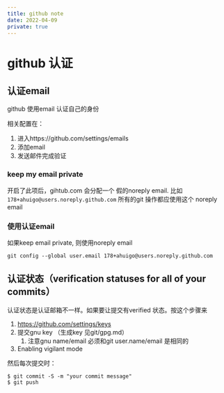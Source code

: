 ```yaml
---
title: github note
date: 2022-04-09
private: true
---
```

# github 认证

## 认证email
github 使用email 认证自己的身份

相关配置在：
1. 进入https://github.com/settings/emails
2. 添加email
3. 发送邮件完成验证

### keep my email private
开启了此项后，gihtub.com 会分配一个 假的noreply email. 比如 `178+ahuigo@users.noreply.github.com`
所有的git 操作都应使用这个 noreply email

### 使用认证email

如果keep email private, 则使用noreply email

    git config --global user.email 178+ahuigo@users.noreply.github.com

## 认证状态（verification statuses for all of your commits）
认证状态是认证邮箱不一样。如果要让提交有verified 状态。按这个步骤来

1. https://github.com/settings/keys 
2. 提交gnu key （生成key 见git/gpg.md）
    1. 注意gnu name/email 必须和git user.name/email 是相同的
2. Enabling vigilant mode

然后每次提交时：

    $ git commit -S -m "your commit message"
    $ git push

